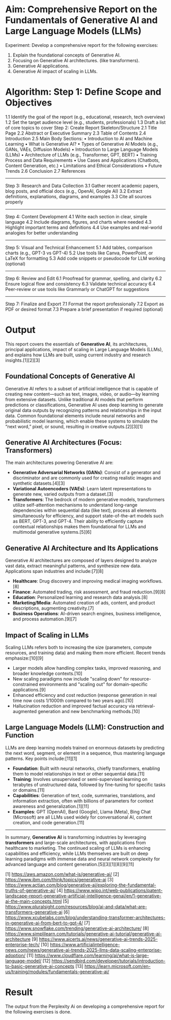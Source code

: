 # Aim:	Comprehensive Report on the Fundamentals of Generative AI and Large Language Models (LLMs)
Experiment:
Develop a comprehensive report for the following exercises:
1.	Explain the foundational concepts of Generative AI. 
2.	Focusing on Generative AI architectures. (like transformers).
3.	Generative AI applications.
4.	Generative AI impact of scaling in LLMs.

# Algorithm: Step 1: Define Scope and Objectives
1.1 Identify the goal of the report (e.g., educational, research, tech overview)
1.2 Set the target audience level (e.g., students, professionals)
1.3 Draft a list of core topics to cover
Step 2: Create Report Skeleton/Structure
2.1 Title Page
2.2 Abstract or Executive Summary
2.3 Table of Contents
2.4 Introduction
2.5 Main Body Sections:
•	Introduction to AI and Machine Learning
•	What is Generative AI?
•	Types of Generative AI Models (e.g., GANs, VAEs, Diffusion Models)
•	Introduction to Large Language Models (LLMs)
•	Architecture of LLMs (e.g., Transformer, GPT, BERT)
•	Training Process and Data Requirements
•	Use Cases and Applications (Chatbots, Content Generation, etc.)
•	Limitations and Ethical Considerations
•	Future Trends
2.6 Conclusion
2.7 References
________________________________________
Step 3: Research and Data Collection
3.1 Gather recent academic papers, blog posts, and official docs (e.g., OpenAI, Google AI)
3.2 Extract definitions, explanations, diagrams, and examples
3.3 Cite all sources properly
________________________________________
Step 4: Content Development
4.1 Write each section in clear, simple language
4.2 Include diagrams, figures, and charts where needed
4.3 Highlight important terms and definitions
4.4 Use examples and real-world analogies for better understanding
________________________________________
Step 5: Visual and Technical Enhancement
5.1 Add tables, comparison charts (e.g., GPT-3 vs GPT-4)
5.2 Use tools like Canva, PowerPoint, or LaTeX for formatting
5.3 Add code snippets or pseudocode for LLM working (optional)
________________________________________
Step 6: Review and Edit
6.1 Proofread for grammar, spelling, and clarity
6.2 Ensure logical flow and consistency
6.3 Validate technical accuracy
6.4 Peer-review or use tools like Grammarly or ChatGPT for suggestions
________________________________________
Step 7: Finalize and Export
7.1 Format the report professionally
7.2 Export as PDF or desired format
7.3 Prepare a brief presentation if required (optional)



# Output
This report covers the essentials of **Generative AI**, its architectures, principal applications, impact of scaling in Large Language Models (LLMs), and explains how LLMs are built, using current industry and research insights.[1][2][3]

## Foundational Concepts of Generative AI

Generative AI refers to a subset of artificial intelligence that is capable of creating new content—such as text, images, video, or audio—by learning from extensive datasets. Unlike traditional AI models that perform predictions or classifications, Generative AI uses deep learning to generate original data outputs by recognizing patterns and relationships in the input data. Common foundational elements include neural networks and probabilistic model learning, which enable these systems to simulate the “next word,” pixel, or sound, resulting in creative outputs.[2][3][1]

## Generative AI Architectures (Focus: Transformers)

The main architectures powering Generative AI are:
- **Generative Adversarial Networks (GANs)**: Consist of a generator and discriminator and are commonly used for creating realistic images and synthetic datasets.[4][3]
- **Variational Autoencoders (VAEs)**: Learn latent representations to generate new, varied outputs from a dataset.[3]
- **Transformers**: The bedrock of modern generative models, transformers utilize self-attention mechanisms to understand long-range dependencies within sequential data (like text), process all elements simultaneously for efficiency, and support state-of-the-art models such as BERT, GPT-3, and GPT-4. Their ability to efficiently capture contextual relationships makes them foundational for LLMs and multimodal generative systems.[5][6]

## Generative AI Architecture and Its Applications

Generative AI architectures are composed of layers designed to analyze vast data, extract meaningful patterns, and synthesize new data. Applications span industries and include:[7][8]
- **Healthcare**: Drug discovery and improving medical imaging workflows.[8]
- **Finance**: Automated trading, risk assessment, and fraud reduction.[9][8]
- **Education**: Personalized learning and research data analysis.[8]
- **Marketing/Media**: Automated creation of ads, content, and product descriptions, augmenting creativity.[7]
- **Business Operations**: AI-driven search engines, business intelligence, and process automation.[9][7]

## Impact of Scaling in LLMs

Scaling LLMs refers both to increasing the size (parameters, compute resources, and training data) and making them more efficient. Recent trends emphasize:[10][9]
- Larger models allow handling complex tasks, improved reasoning, and broader knowledge contexts.[10]
- New scaling paradigms now include "scaling down" for resource-constrained environments and "scaling out" for domain-specific applications.[9]
- Enhanced efficiency and cost reduction (response generation in real time now costs 1/1000th compared to two years ago).[10]
- Hallucination reduction and improved factual accuracy via retrieval-augmented generation and new benchmarking methods.[10]

## Large Language Models (LLM): Construction and Function

LLMs are deep learning models trained on enormous datasets by predicting the next word, segment, or element in a sequence, thus mastering language patterns. Key points include:[11][1]
- **Foundation**: Built with neural networks, chiefly transformers, enabling them to model relationships in text or other sequential data.[11]
- **Training**: Involves unsupervised or semi-supervised learning on terabytes of unstructured data, followed by fine-tuning for specific tasks or domains.[11]
- **Capabilities**: Generation of text, code, summaries, translations, and information extraction, often with billions of parameters for context awareness and generalization.[1][11]
- **Examples**: GPT (OpenAI), Bard (Google), Llama (Meta), Bing Chat (Microsoft) are all LLMs used widely for conversational AI, content creation, and code generation.[11]

***

In summary, **Generative AI** is transforming industries by leveraging **transformers** and large-scale architectures, with applications from healthcare to marketing. The continued scaling of LLMs is enhancing capabilities and efficiency, while LLMs themselves are built on deep learning paradigms with immense data and neural network complexity for advanced language and content generation.[5][3][1][8][9][11]

[1] https://aws.amazon.com/what-is/generative-ai/
[2] https://www.ibm.com/think/topics/generative-ai
[3] https://www.actian.com/blog/generative-ai/exploring-the-fundamental-truths-of-generative-ai/
[4] https://www.wipo.int/web-publications/patent-landscape-report-generative-artificial-intelligence-genai/en/1-generative-ai-the-main-concepts.html
[5] https://www.pluralsight.com/resources/blog/ai-and-data/what-are-transformers-generative-ai
[6] https://www.xcubelabs.com/blog/understanding-transformer-architectures-in-generative-ai-from-bert-to-gpt-4/
[7] https://www.snowflake.com/trending/generative-ai-architecture/
[8] https://www.simplilearn.com/tutorials/generative-ai-tutorial/generative-ai-architecture
[9] https://www.aicerts.ai/news/generative-ai-trends-2025-enterprise-tech/
[10] https://www.artificialintelligence-news.com/news/generative-ai-trends-2025-llms-data-scaling-enterprise-adoption/
[11] https://www.cloudflare.com/learning/ai/what-is-large-language-model/
[12] https://sendbird.com/developer/tutorials/introduction-to-basic-generative-ai-concepts
[13] https://learn.microsoft.com/en-us/training/modules/fundamentals-generative-ai/

# Result
The output from the Perplexity Ai on developing a comprehensive report for the following exercises is done.

